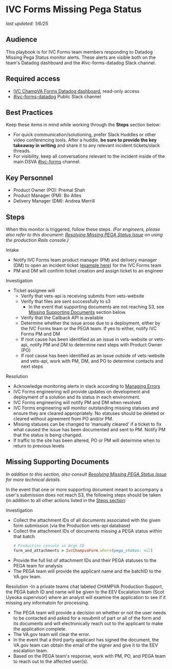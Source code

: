 # IVC Forms **Missing Pega Status**

_last updated: 1/6/25_  

## Audience 

This playbook is for IVC Forms team members responding to Datadog Missing Pega Status monitor alerts. These alerts are visible both on the team's Datadog dashboard and the #ivc-forms-datadog Slack channel.


## Required access

- [IVC ChampVA Forms Datadog dashboard](https://vagov.ddog-gov.com/dashboard/zsa-453-at7/ivc-champva-forms), read-only access
- [#ivc-forms-datadog](https://dsva.slack.com/archives/C06RQR7V9CM) Public Slack channel


## Best Practices

Keep these items in mind while working through the **Steps** section below:

- For quick communication/solutioning, prefer Slack Huddles or other video conferencing tools. After a huddle, **be sure to provide the key takeaway in writing** and share it to any relevant incident tickets/slack threads.
- For visibility, keep all conversations relevant to the incident inside of the main DSVA  [#ivc-forms](https://dsva.slack.com/archives/C05UDS77ZPH) channel.

## Key Personnel

- Product Owner (PO): Premal Shah
- Product Manager (PM): Bo Altes
- Delivery Manager (DM): Andrea Merrill

## Steps

When this monitor is triggered, follow these steps. _(For engineers, please also refer to this document: [Resolving Missing PEGA Status Issue](https://github.com/department-of-veterans-affairs/va.gov-team/blob/master/products/health-care/champva/resolving-missing-pega-status.md) on using the production Rails console.)_

Intake
- Notify IVC Forms team product manager (PM) and delivery manager (DM) to open an incident ticket ([example here](https://github.com/department-of-veterans-affairs/va.gov-team/issues/94827)) for the IVC Forms team
- PM and DM will confirm ticket creation and assign ticket to an engineer

Investigation
- Ticket assignee will
  - Verify that vets-api is receiving submits from vets-website
  - Verify that files are sent successfully to s3
    - In the event that supporting documents are not reaching S3, see [Missing Supporting Documents](#missing-supporting-documents) section below.
  - Verify that the Callback API is available
  - Determine whether the issue arose due to a deployment, either by the IVC Forms team or the PEGA team. If yes to either, notify IVC Forms PM and DM
  - If root cause has been identified as an issue in vets-website or vets-api, notify PM and DM to determine next steps with Product Owner (PO)
  - If root cause has been identified as an issue outside of vets-website and vets-api, work with PM, DM, and PO to determine contacts and next steps

Resolution
- Acknowledge monitoring alerts in slack according to [Managing Errors](https://github.com/department-of-veterans-affairs/va.gov-team-sensitive/blob/master/platform/practices/zero-silent-failures/managing-errors.md#define-an-on-call-rotation--monitor-errors-in-slack)
- IVC Forms engineering will provide updates on development and deployment of a solution and its status in each environment.
- IVC Forms engineering will notify PM and DM when resolved
- IVC Forms engineering will monitor outstanding missing statuses and ensure they are cleared appropriately. No statuses should be deleted or cleared without agreement from PO and/or PM.
- Missing statuses can be changed to 'manually cleared' if a ticket to fix what caused the issue has been documented and sent to PM.  Notify PM that the status is being changed.
- If traffic to the site has been altered, PO or PM will determine when to return to previous levels
  
## Missing Supporting Documents

_In addition to this section, also consult [Resolving Missing PEGA Status Issue](https://github.com/department-of-veterans-affairs/va.gov-team/blob/master/products/health-care/champva/resolving-missing-pega-status.md) for more technical details._

In the event that one or more supporting document meant to accompany a user's submission does not reach S3, the following steps should be taken (in addition to all other actions listed in the [Steps section](#steps):

Investigation
- Collect the attachment IDs of all documents associated with the given form submission (via the Production vets-api database)
- Collect the attachment IDs of documents missing a PEGA status within that batch
  ```ruby
  # Production console in Argo CD
  form_and_attachments = IvcChampvaForm.where(pega_status: nil)
  ```
- Provide the full list of attachment IDs and their PEGA statuses to the PEGA team for analysis
 - The PEGA team will provide the applicant name and the batchID to the VA.gov team.

Resolution
  -In a private teams chat labeled CHAMPVA Production Support, the PEGA batch ID and name will be given to the EEV Escalation team (Scot Uyeoka supervisor) where an analyst will examine the application to see if it missing any informatoin for processing.
  - The PEGA team will provide a decision on whether or not the user needs to be contacted and asked for a resubmit of part or all of the form and its documents and will electronically reach out to the applicant to make the application complete.
  - The VA.gov team will clear the error.
  - In the event that a third party applicant has signed the document, the VA.gov team can obtain the email of the signer and give it to the EEV escalation team.
  - Based on the PEGA team's response, work with PM, PO, and PEGA team to reach out to the affected user(s).
 
